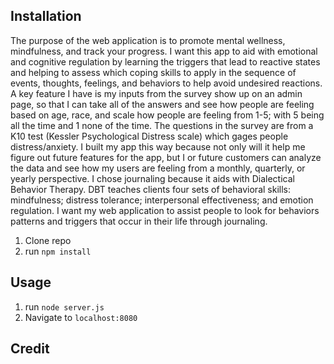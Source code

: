 ## Installation

The purpose of the web application is to promote mental wellness, mindfulness, and track your progress. I want this app to aid with emotional and cognitive regulation by learning the triggers that lead to reactive states and helping to assess which coping skills to apply in the sequence of events, thoughts, feelings, and behaviors to help avoid undesired reactions. A key feature I have is my inputs from the survey show up on an admin page, so that I can take all of the answers and see how people are feeling based on age, race, and scale how people are feeling from 1-5; with 5 being all the time and 1 none of the time. The questions in the survey are from a K10 test (Kessler Psychological Distress scale) which gages people distress/anxiety. I built my app this way because not only will it help me figure out future features for the app, but I or future customers can analyze the data and see how my users are feeling from a monthly, quarterly, or yearly perspective. I chose journaling because it aids with Dialectical Behavior Therapy. DBT teaches clients four sets of behavioral skills: mindfulness; distress tolerance; interpersonal effectiveness; and emotion regulation. I want my web application to assist people to look for behaviors patterns and triggers that occur in their life through journaling.




1. Clone repo
2. run `npm install`

## Usage

1. run `node server.js`
2. Navigate to `localhost:8080`

## Credit
